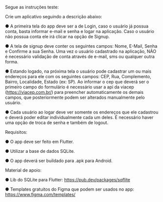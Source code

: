 Segue as instruções teste:



Crie um aplicativo seguindo a descrição abaixo:

●      A primeira tela do app deve ser a de Login, caso o usuário já possua conta, basta informar e-mail e senha e logar na aplicação. Caso o  usuário não possua conta ele irá clicar na opção de Signup.

●      A tela de signup deve conter os seguintes campos: Nome, E-Mail, Senha e Confirme a sua Senha. Uma vez o usuário cadastrado na aplicação, NÃO é necessário validação de conta através de e-mail, sms ou qualquer outra forma.

●      Estando logado, na próxima tela o usuário pode cadastrar um ou mais endereços para ele com os seguintes campos: CEP, Rua,  Complemento, Bairro, Localidade, Estado (ex: SP). Ao informar o cep que deverá ser o primeiro campo do formulário é necessário usar a api  da viacep (https://viacep.com.br/) para preencher automaticamente os demais campos, que posteriormente podem ser alterados  manualmente pelo usuário.

●      Cada usuário ao logar deve ver somente os endereços que ele cadastrou e deverá poder editar individualmente cada um deles. É necessário haver uma opção de troca de senha e também de logout.

Requisitos:

●      O app deve ser feito em Flutter.

●      Utilizar a base de dados SQLite.

●      O app deverá ser buildado para .apk para Android.

Material de apoio:

●      Lib do SQLite para Flutter: https://pub.dev/packages/sqflite

●      Templates gratuitos do Figma que podem ser usados no app: https://www.figma.com/templates/
